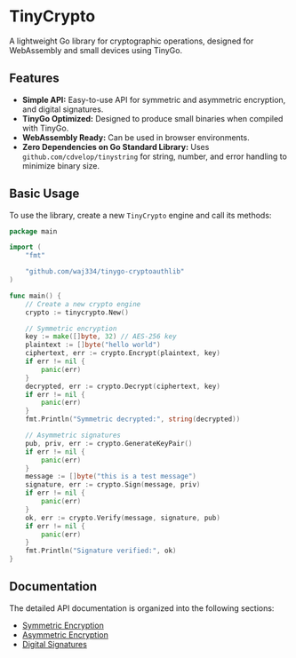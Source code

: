 # TinyCrypto

A lightweight Go library for cryptographic operations, designed for WebAssembly and small devices using TinyGo.

## Features

- **Simple API:** Easy-to-use API for symmetric and asymmetric encryption, and digital signatures.
- **TinyGo Optimized:** Designed to produce small binaries when compiled with TinyGo.
- **WebAssembly Ready:** Can be used in browser environments.
- **Zero Dependencies on Go Standard Library:** Uses `github.com/cdvelop/tinystring` for string, number, and error handling to minimize binary size.

## Basic Usage

To use the library, create a new `TinyCrypto` engine and call its methods:

```go
package main

import (
	"fmt"

	"github.com/waj334/tinygo-cryptoauthlib"
)

func main() {
	// Create a new crypto engine
	crypto := tinycrypto.New()

	// Symmetric encryption
	key := make([]byte, 32) // AES-256 key
	plaintext := []byte("hello world")
	ciphertext, err := crypto.Encrypt(plaintext, key)
	if err != nil {
		panic(err)
	}
	decrypted, err := crypto.Decrypt(ciphertext, key)
	if err != nil {
		panic(err)
	}
	fmt.Println("Symmetric decrypted:", string(decrypted))

	// Asymmetric signatures
	pub, priv, err := crypto.GenerateKeyPair()
	if err != nil {
		panic(err)
	}
	message := []byte("this is a test message")
	signature, err := crypto.Sign(message, priv)
	if err != nil {
		panic(err)
	}
	ok, err := crypto.Verify(message, signature, pub)
	if err != nil {
		panic(err)
	}
	fmt.Println("Signature verified:", ok)
}
```

## Documentation

The detailed API documentation is organized into the following sections:

- [Symmetric Encryption](./docs/symmetric.md)
- [Asymmetric Encryption](./docs/asymmetric.md)
- [Digital Signatures](./docs/signatures.md)
